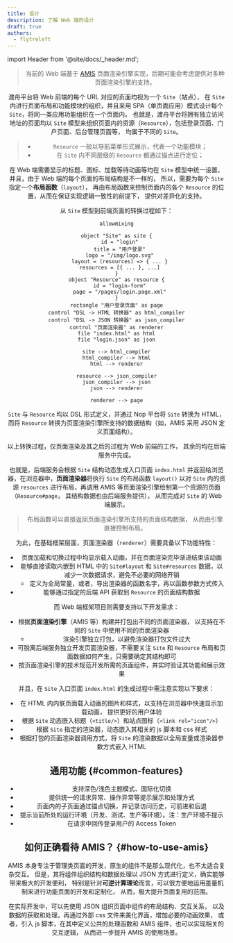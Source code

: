 ```yaml
---
title: 设计
description: 了解 Web 端的设计
draft: true
authors:
  - flytreleft
---
```


import Header from '@site/docs/\_header.md';

<Header />

> 当前的 Web 端基于
> [AMIS](https://baidu.github.io/amis/examples/index)
> 页面渲染引擎实现，后期可能会考虑提供对多种页面渲染引擎的支持。

渡舟平台将 Web 前端的每个 URL 对应的页面均视为一个 `Site`（站点），
在 `Site` 内进行页面布局和功能模块的组织，并且采用
SPA（单页面应用）模式设计每个 `Site`，将同一类应用功能组织在一个页面内。
也就是，渡舟平台将拥有独立访问地址的页面均以 `Site`
模型来组织页面内的资源（`Resource`），包括登录页面、门户页面、后台管理页面等，
均属于不同的 `Site`。

> - `Resource` 一般以导航菜单形式展示，代表一个功能模块；
> - 在 `Site` 内不同层级的 `Resource` 都通过锚点进行定位；

在 Web 端需要显示的标题、图标、加载等待动画等均在
`Site` 模型中统一设置，并且，由于 Web 端的每个页面的布局结构是不一样的，
所以，需要为每个 `Site` 指定一个**布局函数**（`layout`），
再由布局函数来控制页面内的各个 `Resource` 的位置，从而在保证实现逻辑一致性的前提下，
提供对差异化的支持。

从 `Site` 模型到前端页面的转换过程如下：

```plantuml
allowmixing

object "Site" as site {
  id = "login"
  title = "用户登录"
  logo = "/img/logo.svg"
  layout = (resources) => { ... }
  resources = [{ ... }, ...]
}
object "Resource" as resource {
  id = "login-form"
  page = "/pages/login.page.xml"
}
rectangle "用户登录页面" as page
control "DSL -> HTML 转换器" as html_compiler
control "DSL -> JSON 转换器" as json_compiler
control "页面渲染器" as renderer
file "index.html" as html
file "login.json" as json

site --> html_compiler
html_compiler --> html
html --> renderer

resource --> json_compiler
json_compiler --> json
json --> renderer

renderer --> page
```

`Site` 与 `Resource` 均以 DSL 形式定义，并通过 Nop
平台将 `Site` 转换为 HTML，而将 `Resource`
转换为页面渲染引擎所支持的数据结构（如，AMIS 采用 JSON 定义页面结构）。

以上转换过程，仅页面渲染及其之后的过程为 Web 前端的工作，
其余的均在后端服务中完成。

也就是，后端服务会根据 `Site` 结构动态生成入口页面 `index.html`
并返回给浏览器，在浏览器中，**页面渲染器**将执行 `Site`
的布局函数 `layout()` 以对 `Site` 内的资源 `resources`
进行布局，再调用 AMIS 等页面渲染引擎绘制第一个资源的页面（`Resource#page`，
其结构数据也由后端服务提供），
从而完成对 `Site` 的 Web 端展示。

> 布局函数可以直接返回页面渲染引擎所支持的页面结构数据，
> 从而由引擎直接控制布局。

为此，在基础框架层面，页面渲染器（`renderer`）需要具备以下功能特性：

- 页面加载和切换过程中均显示载入动画，并在页面渲染完毕渐进结束该动画
- 能够直接读取内嵌到 HTML 中的 `Site#layout`
  和 `Site#resources` 数据，以减少一次数据请求，避免不必要的网络开销
  - 定义为全局常量，或者，导出渲染器的函数名字，再以函数参数方式传入
- 能够通过指定的后端 API 获取到 `Resource` 的页面结构数据

而 Web 端框架项目则需要支持以下开发需求：

- 根据**页面渲染引擎**（AMIS 等）构建并打包出不同的页面渲染器，
  以支持在不同的 `Site` 中使用不同的页面渲染器
  - 渲染引擎独立打包，以避免渲染器打包文件过大
- 可脱离后端服务独立开发页面渲染器，不需要关注 `Site` 和 `Resource`
  布局和页面数据如何产生，只需要确定其结构即可
- 按页面渲染引擎的技术规范开发所需的页面组件，并实时验证其功能和展示效果

并且，在 `Site` 入口页面 `index.html` 的生成过程中需注意实现以下要求：

- 在 HTML 内内联页面载入动画的图片和样式，以支持在浏览器中快速显示加载动画，
  提供更好的用户体验
- 根据 `Site` 动态嵌入标题（`<title/>`）和站点图标（`<link rel="icon"/>`）
- 根据 `Site` 指定的渲染器，动态嵌入其相关的 js 脚本和 css 样式
- 根据打包的页面渲染器调用方式，将 `Site`
  的渲染数据以全局变量或渲染器参数方式嵌入 HTML

## 通用功能 {#common-features}

- 支持深色/浅色主题模式、国际化切换
- 提供统一的请求异常、操作异常等提示展示和处理方式
- 页面内的子页面通过锚点切换，并记录访问历史，可前进和后退
- 提示当前所处的运行环境（开发、测试、生产等环境）。注：生产环境不提示
- 在请求中回传登录用户的 Access Token

## 如何正确看待 AMIS？ {#how-to-use-amis}

AMIS 本身专注于管理类页面的开发，原生的组件不是那么现代化，也不太适合复杂交互。
但是，其将组件组织结构和数据处理以 JSON 方式进行定义，确实能够带来极大的开发便利，
特别是针对**可逆计算理论**而言，可以很方便地运用差量机制来进行功能页面的开发和定制化，
从而，极大提升页面复用的范围。

在实际开发中，可以先使用 JSON 组织页面中组件的布局结构、交互关系，
以及数据的获取和处理，再通过外部 css 文件来美化界面，增加必要的动画效果，
或者，引入 js 脚本，在其中定义公共的处理函数和 AMIS 组件，也可以实现相关的交互逻辑，
从而进一步提升 AMIS 的使用场景。
